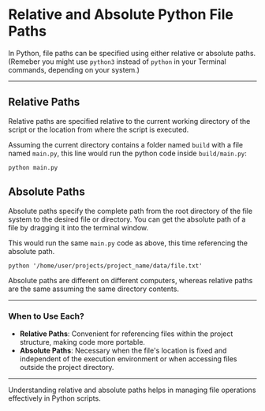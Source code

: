 # Relative and Absolute Python File Paths

In Python, file paths can be specified using either relative or absolute paths. (Remeber you might use `python3` instead of `python` in your Terminal commands, depending on your system.)

---

## Relative Paths

Relative paths are specified relative to the current working directory of the script or the location from where the script is executed.

 Assuming the current directory contains a folder named `build` with a file named `main.py`, this line would run the python code inside `build/main.py`:

`python main.py`

## Absolute Paths

Absolute paths specify the complete path from the root directory of the file system to the desired file or directory. You can get the absolute path of a file by dragging it into the terminal window. 

This would run the same  `main.py` code as above, this time referencing the absolute path. 

`python '/home/user/projects/project_name/data/file.txt'`

Absolute paths are different on different computers, whereas relative paths are the same assuming the same directory contents. 

---

### When to Use Each?

- **Relative Paths**: Convenient for referencing files within the project structure, making code more portable.
- **Absolute Paths**: Necessary when the file's location is fixed and independent of the execution environment or when accessing files outside the project directory.

---

Understanding relative and absolute paths helps in managing file operations effectively in Python scripts.
